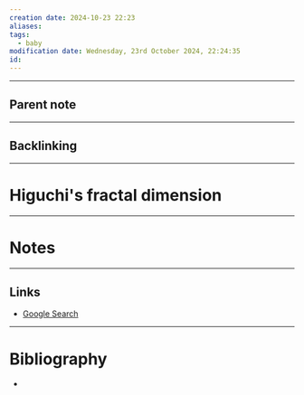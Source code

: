 ```yaml
---
creation date: 2024-10-23 22:23
aliases: 
tags:
  - baby
modification date: Wednesday, 23rd October 2024, 22:24:35
id:
---
```

---

## Parent note
---
## Backlinking


---
# Higuchi's fractal dimension


---
# Notes


---
## Links
- [Google Search](https://www.google.com/search?q=Higuchi's+fractal+dimension)

---
# Bibliography
+ 